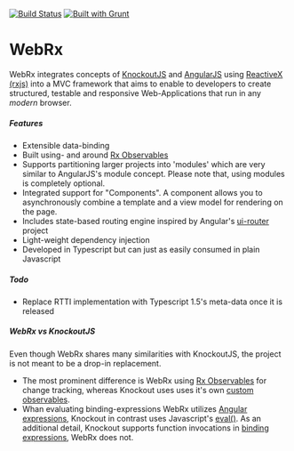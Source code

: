 [![Build Status](https://travis-ci.org/oliverw/WebRx.png)](https://travis-ci.org/oliverw/WebRx)
[![Built with Grunt](https://cdn.gruntjs.com/builtwith.png)](http://gruntjs.com/)


# WebRx

WebRx integrates concepts of [KnockoutJS](http://knockoutjs.com/) and [AngularJS](https://angularjs.org/) using [ReactiveX (rxjs)](http://reactivex.io) into a MVC framework that aims to enable to developers to create structured, testable and responsive Web-Applications that run in any *modern* browser.

##### Features

- Extensible data-binding
- Built using- and around [Rx Observables](https://github.com/Reactive-Extensions/RxJS/blob/master/doc/gettingstarted/creating.md) 
- Supports partitioning larger projects into 'modules' which are very similar to AngularJS's module concept. Please note that, using modules is completely optional.
- Integrated support for "Components". A component allows you to asynchronously combine a template and a view model for rendering on the page.   
- Includes state-based routing engine inspired by Angular's [ui-router](https://github.com/angular-ui/ui-router) project
- Light-weight dependency injection 
- Developed in Typescript but can just as easily consumed in plain Javascript

##### Todo

- Replace RTTI implementation with Typescript 1.5's meta-data once it is released

##### WebRx vs KnockoutJS

Even though WebRx shares many similarities with KnockoutJS, the project is not meant to be a drop-in replacement.

- The most prominent difference is WebRx using [Rx Observables](https://github.com/Reactive-Extensions/RxJS/blob/master/doc/gettingstarted/creating.md) for change tracking, whereas Knockout uses uses it's own [custom observables](http://knockoutjs.com/documentation/observables.html). 
- Whan evaluating binding-expressions WebRx utilizes [Angular expressions](https://docs.angularjs.org/guide/expression), Knockout in contrast uses Javascript's [eval()](https://developer.mozilla.org/en-US/docs/Web/JavaScript/Reference/Global_Objects/eval). As an additional detail, Knockout supports function invocations in [binding expressions](http://knockoutjs.com/documentation/binding-syntax.html), WebRx does not.
